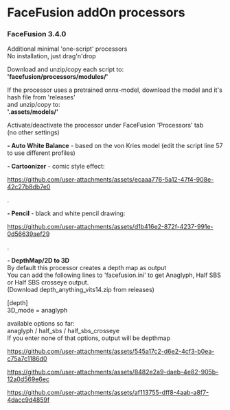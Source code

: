 # FaceFusion addOn processors
### FaceFusion 3.4.0    
Additional minimal 'one-script' processors  
No installation, just drag'n'drop  

Download and unzip/copy each script to:  
**'facefusion/processors/modules/'**  

If the processor uses a pretrained onnx-model, download the model and it's hash file from 'releases'  
and unzip/copy to:  
**'.assets/models/'**

Activate/deactivate the processor under FaceFusion 'Processors' tab  
(no other settings)  

**- Auto White Balance** - based on the von Kries model (edit the script line 57 to use different profiles)  

**- Cartoonizer** - comic style effect:

https://github.com/user-attachments/assets/ecaaa776-5a12-47f4-908e-42c27b8db7e0  

.

**- Pencil** - black and white pencil drawing:  

https://github.com/user-attachments/assets/d1b416e2-872f-4237-991e-0d56639aef29  

.

**- DepthMap/2D to 3D**   
By default this processor creates a depth map as output  
You can add the following lines to 'facefusion.ini' to get Anaglyph, Half SBS or Half SBS crosseye output.  
(Download depth_anything_vits14.zip from releases)
 

[depth]  
3D_mode = anaglyph  

available options so far:  
anaglyph / half_sbs / half_sbs_crosseye  
If you enter none of that options, output will be depthmap  

https://github.com/user-attachments/assets/545a17c2-d6e2-4cf3-b0ea-c75a7c1186d0  

https://github.com/user-attachments/assets/8482e2a9-daeb-4e82-905b-12a0d569e6ec

https://github.com/user-attachments/assets/af113755-dff8-4aab-a8f7-4dacc9d4859f










